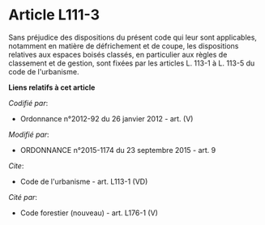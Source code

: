 # Article L111-3

Sans préjudice des dispositions du présent code qui leur sont applicables, notamment en matière de défrichement et de coupe,
les dispositions relatives aux espaces boisés classés, en particulier aux règles de classement et de gestion, sont fixées par
les articles L. 113-1 à L. 113-5 du code de l'urbanisme.

**Liens relatifs à cet article**

_Codifié par_:

  - Ordonnance n°2012-92 du 26 janvier 2012 - art. (V)

_Modifié par_:

  - ORDONNANCE n°2015-1174 du 23 septembre 2015 - art. 9

_Cite_:

  - Code de l'urbanisme - art. L113-1 (VD)

_Cité par_:

  - Code forestier (nouveau) - art. L176-1 (V)
